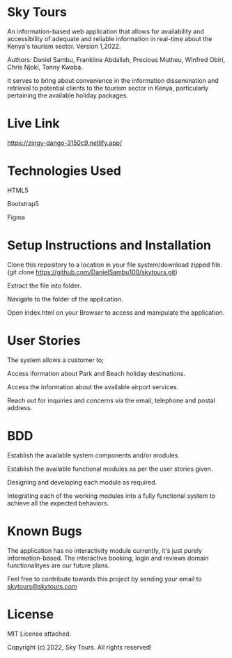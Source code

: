 # Sky Tours
An information-based web application that allows for availability and accessibility of adequate and reliable information in real-time about the Kenya's tourism sector.
Version 1,2022.

Authors: Daniel Sambu, Frankline Abdallah, Precious Mutheu, Winfred Obiri, Chris Njoki, Tonny Kwoba.

It serves to bring about convenience in the information dissemination and retrieval to potential clients to the tourism sector in Kenya, particularly pertaining the available holiday packages.

# Live Link
https://zingy-dango-3150c9.netlify.app/
# Technologies Used
HTML5

Bootstrap5

Figma
# Setup Instructions and Installation
Clone this repository to a location in your file system/download zipped file.(git clone https://github.com/DanielSambu100/skytours.git)

Extract the file into folder.

Navigate to the folder of the application.

Open index.html on your Browser to access and manipulate the application.

# User Stories
The system allows a customer to;

Access iformation about Park and Beach holiday destinations.

Access the information about the available airport services.

Reach out for inquiries and concerns via the email, telephone and postal address.

# BDD
Establish the available system components and/or modules.

Establish the available functional modules as per the user stories given.

Designing and developing each module as required.

Integrating each of the working modules into a fully functional system to achieve all the expected behaviors.
# Known Bugs
The application has no interactivity module currently, it's just purely information-based. The interactive booking, login and reviews domain functionalityes are our future plans.

Feel  free to contribute towards this project by sending your email to skytours@skytours.com

# License
MIT License attached.

Copyright (c) 2022, Sky Tours. All rights reserved!

